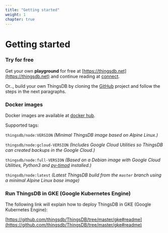 ```yaml
---
title: "Getting started"
weight: 1
chapter: true
---
```


# Getting started

### Try for free

Get your own **playground** for free at [https://thingsdb.net](https://thingsdb.net) and continue reading at [connect](../connect).

Or.., build your own ThingsDB by cloning the [GitHub](https://github.com/thingsdb/ThingsDB) project and follow the steps in the next paragraphs.

### Docker images

Docker images are available at [docker hub](https://hub.docker.com/r/thingsdb/node).


Supported tags:

`thingsdb/node:VERSION` *(Minimal ThingsDB image based on Alpine Linux.)*

`thingsdb/node:gcloud-VERSION` *(Includes Google Cloud Utilities so ThingsDB can created backups in the Google Cloud.)*

`thingsdb/node:full-VERSION` *(Based on a Debian image with Google Cloud Utilities, Python3 and [py-timod](https://pypi.org/project/py-timod/) installed.)*

`thingsdb/node:latest` *(Latest ThingsDB build from the `master` branch using a minimal Alpine Linux base image)*


### Run ThingsDB in GKE (Google Kubernetes Engine)

The following link will explain how to deploy ThingsDB in GKE (Google Kubernetes Engine):

[https://github.com/thingsdb/ThingsDB/tree/master/gke#readme](https://github.com/thingsdb/ThingsDB/tree/master/gke#readme)